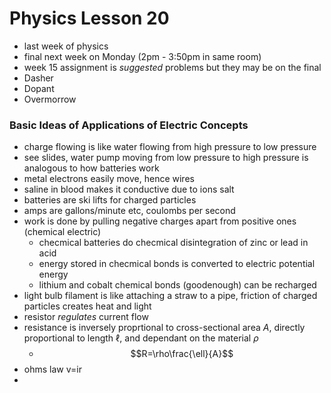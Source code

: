 # Physics Lesson 20
- last week of physics 
- final next week on Monday (2pm - 3:50pm in same room)
- week 15 assignment is *suggested* problems but they may be on the final
- Dasher
- Dopant
- Overmorrow
### Basic Ideas of Applications of Electric Concepts
- charge flowing is like water flowing from high pressure to low pressure
- see slides, water pump moving from low pressure to high pressure is analogous to how batteries work
- metal electrons easily move, hence wires
- saline in blood makes it conductive due to ions salt
- batteries are ski lifts for charged particles
- amps are gallons/minute etc, coulombs per second
- work is done by pulling negative charges apart from positive ones (chemical electric)
  - checmical batteries do checmical disintegration of zinc or lead in acid
  - energy stored in checmical bonds is converted to electric potential energy
  - lithium and cobalt chemical bonds (goodenough) can be recharged
- light bulb filament is like attaching a straw to a pipe, friction of charged particles creates heat and light
- resistor *regulates* current flow
- resistance is inversely proprtional to cross-sectional area $A$, directly proportional to length $\ell$, and dependant on the material $\rho$
  - $$R=\rho\frac{\ell}{A}$$
- ohms law v=ir
- 
